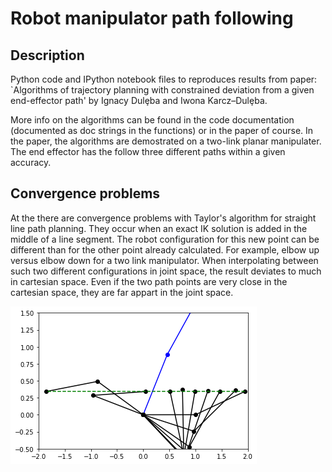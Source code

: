 # Robot manipulator path following

## Description
Python code and IPython notebook files to reproduces results from paper: `Algorithms of trajectory planning with constrained deviation
from a given end-effector path' by Ignacy Dulȩba and Iwona Karcz–Dulȩba.

More info on the algorithms can be found in the code documentation (documented as doc strings in the functions) or in the paper of course.
In the paper, the algorithms are demostrated on a two-link planar manipulater. The end effector has the follow three different paths within a given accuracy.

## Convergence problems
At the there are convergence problems with Taylor's algorithm for straight line path planning.
They occur when an exact IK solution is added in the middle of a line segment. The robot configuration for this new point can be different than for the other point already calculated. For example, elbow up versus elbow down for a two link manipulator. When interpolating between such two different configurations in joint space, the result deviates to much in cartesian space. Even if the two path points are very close in the cartesian space, they are far appart in the joint space.

![Convergence problem](./convergence_problem_illustration.png)
